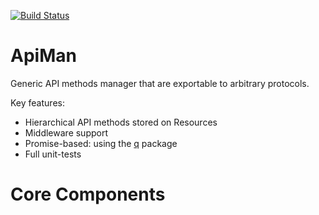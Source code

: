 [![Build Status](https://travis-ci.org/kolypto/nodejs-apiman.png?branch=master)](https://travis-ci.org/kolypto/nodejs-apiman)

ApiMan
======

Generic API methods manager that are exportable to arbitrary protocols.

Key features:

* Hierarchical API methods stored on Resources
* Middleware support
* Promise-based: using the [q](https://npmjs.org/package/q) package
* Full unit-tests






Core Components
===============

